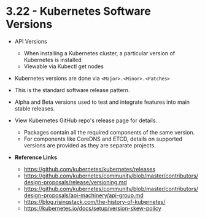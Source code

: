 # 3.22 - Kubernetes Software Versions

- API Versions
  - When installing a Kubernetes cluster, a particular version of Kubernetes is
installed
  - Viewable via Kubectl get nodes
- Kubernetes versions are done via `<Major>.<Minor>.<Patches>`
- This is the standard software release pattern.
- Alpha and Beta versions used to test and integrate features into main stable
releases.
- View Kubernetes GitHub repo's release page for details.
  - Packages contain all the required components of the same version.
  - For components like CoreDNS and ETCD, details on supported versions are
provided as they are separate projects.

- **Reference Links**
  - <https://github.com/kubernetes/kubernetes/releases>
  - <https://github.com/kubernetes/community/blob/master/contributors/design-proposals/release/versioning.md>
  - <https://github.com/kubernetes/community/blob/master/contributors/design-proposals/api-machinery/api-group.md>
  - <https://blog.risingstack.com/the-history-of-kubernetes/>
  - <https://kubernetes.io/docs/setup/version-skew-policy>

